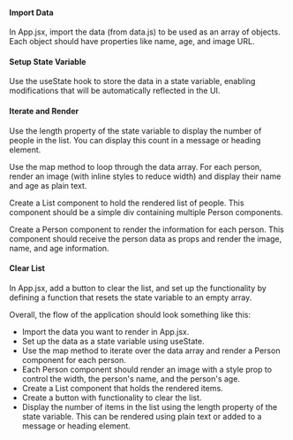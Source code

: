 
#### Import Data

In App.jsx, import the data (from data.js) to be used as an array of objects. Each object should have properties like name, age, and image URL.

#### Setup State Variable

Use the useState hook to store the data in a state variable, enabling modifications that will be automatically reflected in the UI.

#### Iterate and Render

Use the length property of the state variable to display the number of people in the list. You can display this count in a message or heading element.

Use the map method to loop through the data array. For each person, render an image (with inline styles to reduce width) and display their name and age as plain text.

Create a List component to hold the rendered list of people. This component should be a simple div containing multiple Person components.

Create a Person component to render the information for each person. This component should receive the person data as props and render the image, name, and age information.

#### Clear List

In App.jsx, add a button to clear the list, and set up the functionality by defining a function that resets the state variable to an empty array.

Overall, the flow of the application should look something like this:

- Import the data you want to render in App.jsx.
- Set up the data as a state variable using useState.
- Use the map method to iterate over the data array and render a Person component for each person.
- Each Person component should render an image with a style prop to control the width, the person's name, and the person's age.
- Create a List component that holds the rendered items.
- Create a button with functionality to clear the list.
- Display the number of items in the list using the length property of the state variable. This can be rendered using plain text or added to a message or heading element.
